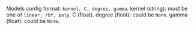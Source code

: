 Models config format: `kernel, C, degree, gamma`.
kernel (string): must be one of `linear, rbf, poly`.
C (float).
degree (float): could be `None`.
gamma (float): could be `None`.